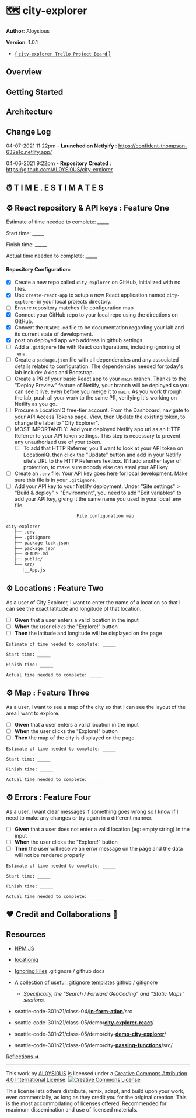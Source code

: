 # 🗺️ city-explorer

**Author**: Aloysious

**Version**: 1.0.1

+ [{ `city-explorer Trello Project Board` }](https://trello.com/b/0jJjZi3c/city-explorer-trello-board)

<!-- increment the patch/fix/version number if you make more commits past your first submission -->

## Overview

<!-- Provide a high level overview of what this application is and why you are building it, beyond the fact that it's an assignment for this class. (i.e. What's your problem domain?) -->

## Getting Started

<!-- What are the steps that a user must take in order to build this app on their own machine and get it running? -->

## Architecture

<!-- Provide a detailed description of the application design. What technologies (languages, libraries, etc) you're using, and any other relevant design information. -->

## Change Log

04-07-2021 11:22pm - **Launched on Netlyify** : https://confident-thompson-632e1c.netlify.app/

04-06-2021 9:22pm - **Repository Created** : https://github.com/AL0YSI0US/city-explorer

<!-- Use this area to document the iterative changes made to your application as each feature is successfully implemented. Use time stamps. Here's an example:

01-01-2001 4:59pm - Application now has a fully-functional express server, with a GET route for the location resource. 
-->

## ⏰ T I M E . E S T I M A T E S

## ⚙️ **React repository & API keys** : Feature One

Estimate of time needed to complete: _____

Start time: _____

Finish time: _____

Actual time needed to complete: _____

#### Repository Configuration:

- [x] Create a new repo called `city-explorer` on GitHub, initialized with no files.
- [x] Use `create-react-app` to setup a new React application named `city-explorer` in your local projects directory. 
- [ ] Ensure repository matches file configuration map
- [x] Connect your GitHub repo to your local repo using the directions on GitHub.
- [x] Convert the `README.md` file to be documentation regarding your lab and its current state of development.
- [x] post on deployed app web address in github settings
- [ ] Add a `.gitignore` file with React configurations, including ignoring of `.env`.
- [ ] Create a `package.json` file with all dependencies and any associated details related to configuration. The dependencies needed for today's lab include: Axios and Bootstrap.
- [ ] Create a PR of your basic React app to your `main` branch. Thanks to the "Deploy Preview" feature of Netlify, your branch will be deployed so you can see it live, even before you merge it to `main`. As you work through the lab, push all your work to the same PR, verifying it's working on Netlify as you go.
- [ ] Procure a LocationIQ free-tier account. From the Dashboard, navigate to your API Access Tokens page. View, then Update the existing token, to change the label to "City Explorer".
- [ ] MOST IMPORTANTLY: Add your deployed Netlify app url as an HTTP Referrer to your API token settings. This step is necessary to prevent any unauthorized use of your token.
  - [ ] To add that HTTP Referrer, you'll want to look at your API token on LocationIQ, then click the "Update" button and add in your Netlify site's URL to the HTTP Referrers textbox. It'll add another layer of protection, to make sure nobody else can steal your API key
- [ ] Create an `.env` file: Your API key goes here for local development. Make sure this file is in your `.gitignore`.
- [ ] Add your API key to your Netlify deployment. Under "Site settings" > "Build & deploy" > "Environment", you need to add "Edit variables" to add your API key, giving it the same name you used in your local .env file.

```sh
                           File configuration map

city-explorer
   ├── .env
   ├── .gitignore
   ├── package-lock.json
   ├── package.json
   ├── README.md
   ├── public/
   └── src/
      |__App.js
```

## ⚙️ **Locations** : Feature Two

As a user of City Explorer, I want to enter the name of a location so that I can see the exact latitude and longitude of that location.

- [ ] **Given** that a user enters a valid location in the input
- [ ] **When** the user clicks the "Explore!" button
- [ ] **Then** the latitude and longitude will be displayed on the page

```
Estimate of time needed to complete: _____

Start time: _____

Finish time: _____

Actual time needed to complete: _____
```

## ⚙️ **Map** : Feature Three

As a user, I want to see a map of the city so that I can see the layout of the area I want to explore.

- [ ] **Given** that a user enters a valid location in the input
- [ ] **When** the user clicks the "Explore!" button
- [ ] **Then** the map of the city is displayed on the page.

```
Estimate of time needed to complete: _____

Start time: _____

Finish time: _____

Actual time needed to complete: _____
```

## ⚙️ **Errors** : Feature Four

As a user, I want clear messages if something goes wrong so I know if I need to make any changes or try again in a different manner.

- [ ] **Given** that a user does not enter a valid location (eg: empty string) in the input
- [ ] **When** the user clicks the "Explore!" button
- [ ] **Then** the user will receive an error message on the page and the data will not be rendered properly

```
Estimate of time needed to complete: _____

Start time: _____

Finish time: _____

Actual time needed to complete: _____
```

## ❤️ Credit and Collaborations 👥

## Resources

+ [NPM JS](https://www.npmjs.com/package/axios)
+ [locationiq](https://locationiq.com/docs#search-forward-geocoding)
+ [Ignoring Files](https://docs.github.com/en/github/getting-started-with-github/ignoring-files) .gitignore / github docs
+ [A collection of useful .gitignore templates](https://github.com/github/gitignore) github / gitignore

  + *Specifically, the “Search / Forward GeoCoding” and “Static Maps” sections.*
+ seattle-code-301n21/class-04/[**in-form-ation**](https://github.com/codefellows/seattle-code-301n21/tree/main/class-04/demo/in-form-ation/src)/src
+ seattle-code-301n21/class-05/demo/[**city-explorer-react**](https://github.com/codefellows/seattle-code-301n21/tree/main/class-05/demo/city-explorer-react)/
+ seattle-code-301n21/class-05/demo/city-[**demo-city-explorer**](https://github.com/codefellows/seattle-code-301n21/tree/main/class-05/demo/demo-city-explorer)/
+ seattle-code-301n21/class-05/demo/city-**[passing-functions](https://github.com/codefellows/seattle-code-301n21/tree/main/class-03/demo/passing-functions)**/src/

<!-- Give credit (and a link) to other people or resources that helped you build this application. -->

[Reflections ⇒](reflections.md)

---

This work by <a xmlns:cc="http://creativecommons.org/ns#" href="https://github.com/AL0YSI0US/" property="cc:attributionName" rel="cc:attributionURL">AL0YSI0US</a> is licensed under a <a rel="license" href="http://creativecommons.org/licenses/by/4.0/">Creative Commons Attribution 4.0 International License</a>. <a rel="license" href="http://creativecommons.org/licenses/by/4.0/"><img alt="Creative Commons License" style="border-width:0" src="https://i.creativecommons.org/l/by/4.0/88x31.png" /></a><br />

This license lets others distribute, remix, adapt, and build upon your work, even commercially, as long as they credit you for the original creation. This is the most accommodating of licenses offered. Recommended for maximum dissemination and use of licensed materials.
